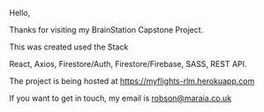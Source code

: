 Hello,

Thanks for visiting my BrainStation Capstone Project.

This was created used the Stack

React, Axios, Firestore/Auth, Firestore/Firebase, SASS, REST API.

The project is being hosted at https://myflights-rlm.herokuapp.com

If you want to get in touch, my email is robson@maraia.co.uk
